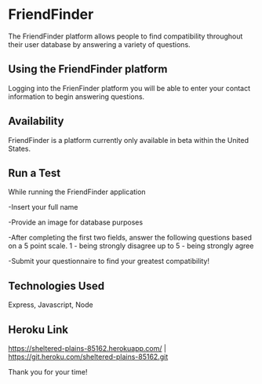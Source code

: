 # FriendFinder


The FriendFinder platform  allows people to find compatibility throughout their user database by answering a variety of questions.

## Using the FriendFinder platform
Logging into the FrienFinder platform you will be able to enter your contact information to begin answering questions.

## Availability
FriendFinder is a platform currently only available in beta within the United States.

## Run a Test
While running the FriendFinder application

-Insert your full name

-Provide an image for database purposes

-After completing the first two fields, answer the following questions based on a 5 point scale.  1 - being strongly disagree up to 5 - being strongly agree

-Submit your questionnaire to find your greatest compatibility!

## Technologies Used
Express, Javascript, Node


## Heroku Link
https://sheltered-plains-85162.herokuapp.com/ | https://git.heroku.com/sheltered-plains-85162.git

Thank you for your time!